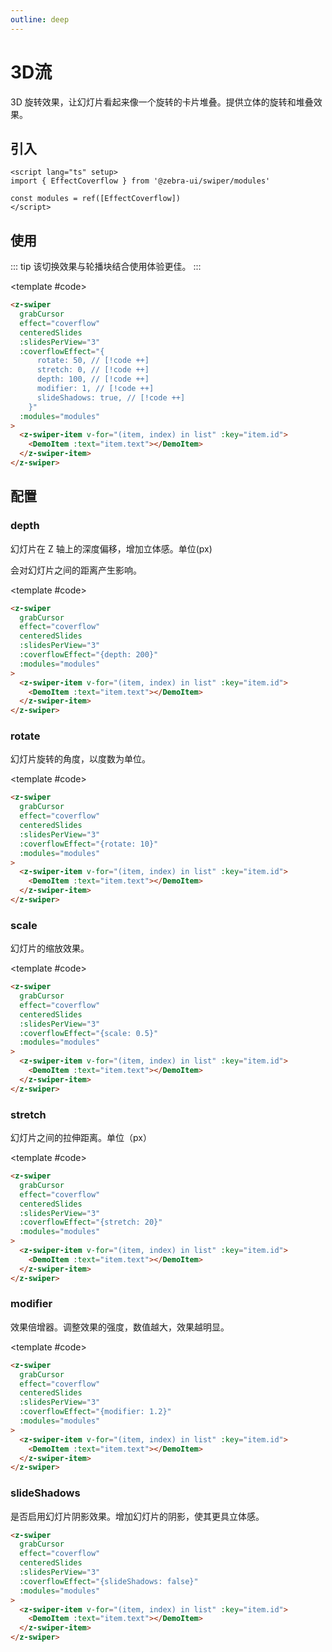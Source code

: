```yaml
---
outline: deep
---
```


# 3D流

3D 旋转效果，让幻灯片看起来像一个旋转的卡片堆叠。提供立体的旋转和堆叠效果。

<script setup>
  import {
   ref
  } from 'vue';
  import {
  EffectCoverflow
} from '@zebra-ui/swiper/modules'

  const list = ref(Array.from({
   length: 5
  }).map((item, index) => {

    return {
     text: `Slide ${index + 1}` ,
     id: index + 1
    }

   }
  ))
  const modules = ref([EffectCoverflow])

  const swiperInstance = ref({})

  const onSwiper = (swiper, name)=>{
    swiperInstance.value[name] = swiper;
  }
</script>

## 引入

<!--@include: ./../.vitepress/mixins/modulesTip.md-->

```vue
<script lang="ts" setup>
import { EffectCoverflow } from '@zebra-ui/swiper/modules'

const modules = ref([EffectCoverflow])
</script>
```

## 使用

::: tip
该切换效果与轮播块结合使用体验更佳。
:::

<DemoBlock expanded>
<z-swiper grabCursor effect="coverflow" centeredSlides :slidesPerView="3" :coverflowEffect="{
      rotate: 50,
      stretch: 0,
      depth: 100,
      modifier: 1,
      slideShadows: true,
    }" :modules="modules">
  <z-swiper-item v-for="(item, index) in list" :key="item.id">
    <DemoItem :text="item.text"></DemoItem>
  </z-swiper-item>
</z-swiper>

<template #code>

```html
<z-swiper
  grabCursor
  effect="coverflow"
  centeredSlides
  :slidesPerView="3"
  :coverflowEffect="{
      rotate: 50, // [!code ++]
      stretch: 0, // [!code ++]
      depth: 100, // [!code ++]
      modifier: 1, // [!code ++]
      slideShadows: true, // [!code ++]
    }"
  :modules="modules"
>
  <z-swiper-item v-for="(item, index) in list" :key="item.id">
    <DemoItem :text="item.text"></DemoItem>
  </z-swiper-item>
</z-swiper>
```

  </template>

</DemoBlock>

## 配置

### depth

幻灯片在 Z 轴上的深度偏移，增加立体感。单位(px)

会对幻灯片之间的距离产生影响。

<ComponentInfo type="number" value="100"></ComponentInfo>

<DemoBlock expanded>
<z-swiper grabCursor effect="coverflow" centeredSlides :slidesPerView="3" :coverflowEffect="{depth: 200}" :modules="modules">
  <z-swiper-item v-for="(item, index) in list" :key="item.id">
    <DemoItem :text="item.text"></DemoItem>
  </z-swiper-item>
</z-swiper>

<template #code>

```html
<z-swiper
  grabCursor
  effect="coverflow"
  centeredSlides
  :slidesPerView="3"
  :coverflowEffect="{depth: 200}"
  :modules="modules"
>
  <z-swiper-item v-for="(item, index) in list" :key="item.id">
    <DemoItem :text="item.text"></DemoItem>
  </z-swiper-item>
</z-swiper>
```

  </template>

</DemoBlock>

### rotate

幻灯片旋转的角度，以度数为单位。

<ComponentInfo type="number" value="50"></ComponentInfo>

<DemoBlock expanded>
<z-swiper grabCursor effect="coverflow" centeredSlides :slidesPerView="3" :coverflowEffect="{rotate: 10}" :modules="modules">
  <z-swiper-item v-for="(item, index) in list" :key="item.id">
    <DemoItem :text="item.text"></DemoItem>
  </z-swiper-item>
</z-swiper>

<template #code>

```html
<z-swiper
  grabCursor
  effect="coverflow"
  centeredSlides
  :slidesPerView="3"
  :coverflowEffect="{rotate: 10}"
  :modules="modules"
>
  <z-swiper-item v-for="(item, index) in list" :key="item.id">
    <DemoItem :text="item.text"></DemoItem>
  </z-swiper-item>
</z-swiper>
```

  </template>

</DemoBlock>

### scale

幻灯片的缩放效果。

<ComponentInfo type="number" value="1"></ComponentInfo>

<DemoBlock expanded>
<z-swiper grabCursor effect="coverflow" centeredSlides :slidesPerView="3" :coverflowEffect="{scale: 0.5}" :modules="modules">
  <z-swiper-item v-for="(item, index) in list" :key="item.id">
    <DemoItem :text="item.text"></DemoItem>
  </z-swiper-item>
</z-swiper>

<template #code>

```html
<z-swiper
  grabCursor
  effect="coverflow"
  centeredSlides
  :slidesPerView="3"
  :coverflowEffect="{scale: 0.5}"
  :modules="modules"
>
  <z-swiper-item v-for="(item, index) in list" :key="item.id">
    <DemoItem :text="item.text"></DemoItem>
  </z-swiper-item>
</z-swiper>
```

  </template>

</DemoBlock>

### stretch

幻灯片之间的拉伸距离。单位（px）

<ComponentInfo type="number" value="0"></ComponentInfo>

<DemoBlock expanded>
<z-swiper grabCursor effect="coverflow" centeredSlides :slidesPerView="3" :coverflowEffect="{stretch: 20}" :modules="modules">
  <z-swiper-item v-for="(item, index) in list" :key="item.id">
    <DemoItem :text="item.text"></DemoItem>
  </z-swiper-item>
</z-swiper>

<template #code>

```html
<z-swiper
  grabCursor
  effect="coverflow"
  centeredSlides
  :slidesPerView="3"
  :coverflowEffect="{stretch: 20}"
  :modules="modules"
>
  <z-swiper-item v-for="(item, index) in list" :key="item.id">
    <DemoItem :text="item.text"></DemoItem>
  </z-swiper-item>
</z-swiper>
```

  </template>

</DemoBlock>

### modifier

效果倍增器。调整效果的强度，数值越大，效果越明显。

<ComponentInfo type="number" value="1"></ComponentInfo>

<DemoBlock expanded>
<z-swiper grabCursor effect="coverflow" centeredSlides :slidesPerView="3" :coverflowEffect="{modifier: 1.2}" :modules="modules">
  <z-swiper-item v-for="(item, index) in list" :key="item.id">
    <DemoItem :text="item.text"></DemoItem>
  </z-swiper-item>
</z-swiper>

<template #code>

```html
<z-swiper
  grabCursor
  effect="coverflow"
  centeredSlides
  :slidesPerView="3"
  :coverflowEffect="{modifier: 1.2}"
  :modules="modules"
>
  <z-swiper-item v-for="(item, index) in list" :key="item.id">
    <DemoItem :text="item.text"></DemoItem>
  </z-swiper-item>
</z-swiper>
```

  </template>

</DemoBlock>

### slideShadows

<ComponentInfo type="boolean" value="true"></ComponentInfo>

是否启用幻灯片阴影效果。增加幻灯片的阴影，使其更具立体感。

```html
<z-swiper
  grabCursor
  effect="coverflow"
  centeredSlides
  :slidesPerView="3"
  :coverflowEffect="{slideShadows: false}"
  :modules="modules"
>
  <z-swiper-item v-for="(item, index) in list" :key="item.id">
    <DemoItem :text="item.text"></DemoItem>
  </z-swiper-item>
</z-swiper>
```
